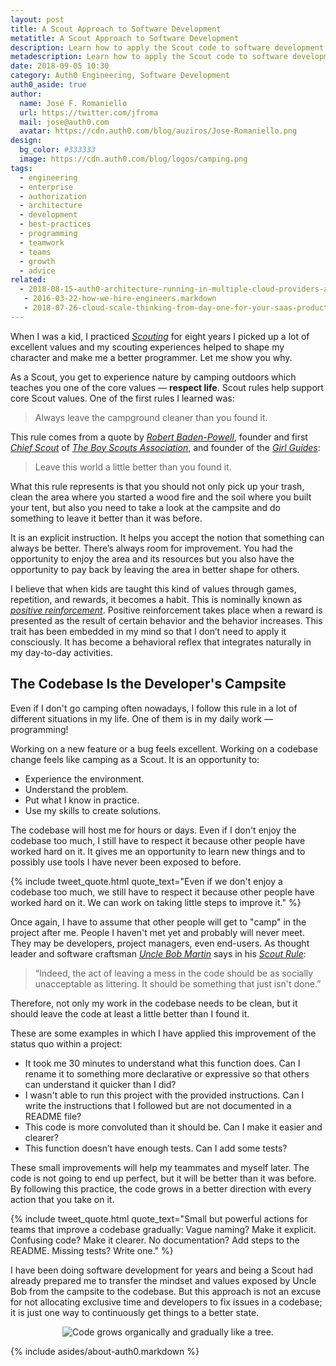 ```yaml
---
layout: post
title: A Scout Approach to Software Development
metatitle: A Scout Approach to Software Development
description: Learn how to apply the Scout code to software development to get code to a better state continuously.
metadescription: Learn how to apply the Scout code to software development to get code to a better state continuously.
date: 2018-09-05 10:30
category: Auth0 Engineering, Software Development
auth0_aside: true
author:
  name: José F. Romaniello
  url: https://twitter.com/jfroma
  mail: jose@auth0.com
  avatar: https://cdn.auth0.com/blog/auziros/Jose-Romaniello.png
design:
  bg_color: #333333
  image: https://cdn.auth0.com/blog/logos/camping.png
tags:
  - engineering
  - enterprise
  - authorization
  - architecture
  - development
  - best-practices
  - programming
  - teamwork
  - teams
  - growth
  - advice
related:
  - 2018-08-15-auth0-architecture-running-in-multiple-cloud-providers-and-regions
   - 2016-03-22-how-we-hire-engineers.markdown
   - 2018-07-26-cloud-scale-thinking-from-day-one-for-your-saas-products
---
```


When I was a kid, I practiced [_Scouting_](https://en.wikipedia.org/wiki/Scouting) for eight years I picked up a lot of excellent values and my scouting experiences helped to shape my character and make me a better programmer. Let me show you why.

As a Scout, you get to experience nature by camping outdoors which teaches you one of the core values — **respect life**. Scout rules help support core Scout values. One of the first rules I learned was:

> Always leave the campground cleaner than you found it.

This rule comes from a quote by [_Robert Baden-Powell_](https://en.wikipedia.org/wiki/Robert_Baden-Powell,_1st_Baron_Baden-Powell), founder and first [_Chief Scout_](<https://en.wikipedia.org/wiki/Chief_Scout_(The_Scout_Association)>) of [_The Boy Scouts Association_](https://en.wikipedia.org/wiki/The_Scout_Association), and founder of the [_Girl Guides_](https://en.wikipedia.org/wiki/Girlguiding):

> Leave this world a little better than you found it.

What this rule represents is that you should not only pick up your trash, clean the area where you started a wood fire and the soil where you built your tent, but also you need to take a look at the campsite and do something to leave it better than it was before.

It is an explicit instruction. It helps you accept the notion that something can always be better. There’s always room for improvement. You had the opportunity to enjoy the area and its resources but you also have the opportunity to pay back by leaving the area in better shape for others.

I believe that when kids are taught this kind of values through games, repetition, and rewards, it becomes a habit. This is nominally known as [_positive reinforcement_](https://en.wikipedia.org/wiki/Reinforcement#Positive_reinforcement). Positive reinforcement takes place when a reward is presented as the result of certain behavior and the behavior increases. This trait has been embedded in my mind so that I don’t need to apply it consciously. It has become a behavioral reflex that integrates naturally in my day-to-day activities.

## The Codebase Is the Developer's Campsite

Even if I don't go camping often nowadays, I follow this rule in a lot of different situations in my life. One of them is in my daily work — programming!

Working on a new feature or a bug feels excellent. Working on a codebase change feels like camping as a Scout. It is an opportunity to:

- Experience the environment.
- Understand the problem.
- Put what I know in practice.
- Use my skills to create solutions.

The codebase will host me for hours or days. Even if I don't enjoy the codebase too much, I still have to respect it because other people have worked hard on it. It gives me an opportunity to learn new things and to possibly use tools I have never been exposed to before.

{% include tweet_quote.html quote_text="Even if we don't enjoy a codebase too much, we still have to respect it because other people have worked hard on it. We can work on taking little steps to improve it." %}

Once again, I have to assume that other people will get to "camp" in the project after me. People I haven't met yet and probably will never meet. They may be developers, project managers, even end-users. As thought leader and software craftsman [_Uncle Bob Martin_](https://twitter.com/unclebobmartin) says in his [_Scout Rule_](https://www.amazon.com/Things-Every-Programmer-Should-Know/dp/0596809484):

> “Indeed, the act of leaving a mess in the code should be as socially unacceptable as littering. It should be something that just isn't done.”

Therefore, not only my work in the codebase needs to be clean, but it should leave the code at least a little better than I found it.

These are some examples in which I have applied this improvement of the status quo within a project:

- It took me 30 minutes to understand what this function does. Can I rename it to something more declarative or expressive so that others can understand it quicker than I did?
- I wasn't able to run this project with the provided instructions. Can I write the instructions that I followed but are not documented in a README file?
- This code is more convoluted than it should be. Can I make it easier and clearer?
- This function doesn’t have enough tests. Can I add some tests?

These small improvements will help my teammates and myself later. The code is not going to end up perfect, but it will be better than it was before. By following this practice, the code grows in a better direction with every action that you take on it.

{% include tweet_quote.html quote_text="Small but powerful actions for teams that improve a codebase gradually: Vague naming? Make it explicit. Confusing code? Make it clearer. No documentation? Add steps to the README. Missing tests? Write one." %}

I have been doing software development for years and being a Scout had already prepared me to transfer the mindset and values exposed by Uncle Bob from the campsite to the codebase. But this approach is not an excuse for not allocating exclusive time and developers to fix issues in a codebase; it is just one way to continuously get things to a better state.

<p style="text-align: center;">
  <img src="https://cdn.auth0.com/blog/scout-approach-to-software-development/Binary-Tree.png" alt="Code grows organically and gradually like a tree.">
</p>

{% include asides/about-auth0.markdown %}
